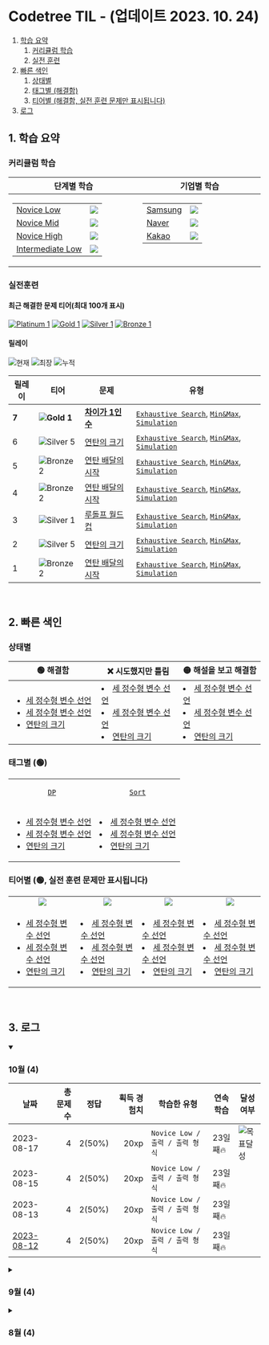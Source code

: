 # Codetree TIL - (업데이트 2023. 10. 24)

1. [학습 요약](#1-학습-요약)
   1. [커리큘럼 학습](#커리큘럼-학습)
   2. [실전 훈련](#실전-훈련)
2. [빠른 색인](#2-빠른-색인)
   1. [상태별](#상태별)
   2. [태그별 (해결함)](#태그별-(해결함))
   3. [티어별 (해결함, 실전 훈련 문제만 표시됩니다)](#티어별-(해결함,-실전-훈련-문제만-표시됩니다))
3. [로그](#3-로그)

## 1. 학습 요약

### 커리큘럼 학습

<table>
  <thead>
    <tr>
      <th width="450px">단계별 학습</th>
      <th width="450px">기업별 학습</th>
    </tr>
  </thead>
  <tbody>
    <tr>
      <td align="center" valign="top">
        <table>

  <tbody>
  <tr>
    <td><a href="https://www.codetree.ai/missions?missionId=4">Novice Low</a></th>
  <td align="center"><img src="https://progress-bar.dev/32/?scale=395&title=NL&width=150&color=dea61d&suffix=/395&"/></td>
</tr>
  <tr>
      <td><a href="https://www.codetree.ai/missions?missionId=5">Novice Mid</a></th>
  <td align="center"><img src="https://progress-bar.dev/6/?scale=241&title=NM&width=150&color=ae2b35&suffix=/241&"/></td>
  </tr>
  <tr>
      <td><a href="https://www.codetree.ai/missions?missionId=6">Novice High</a></th>
  <td align="center"><img src="https://progress-bar.dev/6/?scale=242&title=NH&width=150&color=763568&suffix=/242&"/></td>
  </tr>
  <tr>
      <td><a href="https://www.codetree.ai/missions?missionId=2">Intermediate Low</a></th>
    <td align="center"><img src="https://progress-bar.dev/5/?scale=138&title=IL&width=150&color=264348&suffix=/138&"/></td>
</tr>

  </tbody>
</table>
      </td>
      <td align="center" valign="top">
        <table>

  <tbody>
  <tr>
    <td><a href="https://www.codetree.ai/cote/home?missionId=13">Samsung</a></th>
  <td align="center"><img src="https://progress-bar.dev/32/?scale=395&title=Samsung&width=150&color=102E8E&suffix=/395&"/></td>
</tr>
  <tr>
      <td><a href="https://www.codetree.ai/cote/home?missionId=14">Naver</a></th>
  <td align="center"><img src="https://progress-bar.dev/6/?scale=241&title=Naver&width=150&color=07CF5D&suffix=/241&"/></td>
  </tr>
  <tr>
      <td><a href="https://www.codetree.ai/cote/home?missionId=16">Kakao</a></th>
  <td align="center"><img src="https://progress-bar.dev/6/?scale=242&title=Kakao&width=150&color=FFCD00&suffix=/242&"/></td>
  </tr>

  </tbody>
</table>
        
  </tbody>
</table>


### 실전훈련
#### 최근 해결한 문제 티어(최대 100개 표시)

[![Platinum 1][p1]](https://www.codetree.ai/problems/going-back-and-forth-quickly/description)
[![Gold 1][g1]](https://www.codetree.ai/problems/coordinate-selection-in-the-coordinate-plane/description)
[![Silver 1][s1]](https://www.codetree.ai/problems/comparative-selection/description)
[![Bronze 1][b1]](https://www.codetree.ai/problems/decimal-and-binary-number)


#### 릴레이 

![현재](https://img.shields.io/badge/현재_릴레이-7-%235cb85c.svg?for-the-badge)
![최장](https://img.shields.io/badge/최장_릴레이-10-%23E34F26.svg?for-the-badge)
![누적](https://img.shields.io/badge/누적_릴레이-16-%2300599C.svg?for-the-badge)

|릴레이|티어|문제|유형|
|---|---|---|---|
|**7**|**![Gold 1][g1]**|**[차이가 1인 수](https://www.codetree.ai/problems/number-with-difference-1/description)**|[`Exhaustive Search`](https://www.codetree.ai/training-field/search?page=1&pageSize=20&tags=Exhaustive+Search),  [`Min&Max`](https://www.codetree.ai/training-field/search?page=1&pageSize=20&tags=Min%26Max),  [`Simulation`](https://www.codetree.ai/training-field/search?page=1&pageSize=20&tags=Simulation)|
|6|![Silver 5][s5]|[연탄의 크기](https://www.codetree.ai/problems/size-of-briquette/description)|[`Exhaustive Search`](https://www.codetree.ai/training-field/search?page=1&pageSize=20&tags=Exhaustive+Search),  [`Min&Max`](https://www.codetree.ai/training-field/search?page=1&pageSize=20&tags=Min%26Max),  [`Simulation`](https://www.codetree.ai/training-field/search?page=1&pageSize=20&tags=Simulation)|
|5|![Bronze 2][b2]|[연탄 배달의 시작](https://www.codetree.ai/problems/size-of-briquette/description)|[`Exhaustive Search`](https://www.codetree.ai/training-field/search?page=1&pageSize=20&tags=Exhaustive+Search),  [`Min&Max`](https://www.codetree.ai/training-field/search?page=1&pageSize=20&tags=Min%26Max),  [`Simulation`](https://www.codetree.ai/training-field/search?page=1&pageSize=20&tags=Simulation)|
|4|![Bronze 2][b2]|[연탄 배달의 시작]((https://www.codetree.ai/problems/size-of-briquette/description))|[`Exhaustive Search`](https://www.codetree.ai/training-field/search?page=1&pageSize=20&tags=Exhaustive+Search),  [`Min&Max`](https://www.codetree.ai/training-field/search?page=1&pageSize=20&tags=Min%26Max),  [`Simulation`](https://www.codetree.ai/training-field/search?page=1&pageSize=20&tags=Simulation)|
|3|![Silver 1][s1]|[루돌프 월드컵](https://www.codetree.ai/problems/rudolph-worldcup/description)|[`Exhaustive Search`](https://www.codetree.ai/training-field/search?page=1&pageSize=20&tags=Exhaustive+Search),  [`Min&Max`](https://www.codetree.ai/training-field/search?page=1&pageSize=20&tags=Min%26Max),  [`Simulation`](https://www.codetree.ai/training-field/search?page=1&pageSize=20&tags=Simulation)|
|2|![Silver 5][s5]|[연탄의 크기](https://www.codetree.ai/problems/size-of-briquette/description)|[`Exhaustive Search`](https://www.codetree.ai/training-field/search?page=1&pageSize=20&tags=Exhaustive+Search),  [`Min&Max`](https://www.codetree.ai/training-field/search?page=1&pageSize=20&tags=Min%26Max),  [`Simulation`](https://www.codetree.ai/training-field/search?page=1&pageSize=20&tags=Simulation)|
|1|![Bronze 2][b2]|[연탄 배달의 시작](https://www.codetree.ai/problems/the-beginning-of-briquette-delivery/description)|[`Exhaustive Search`](https://www.codetree.ai/training-field/search?page=1&pageSize=20&tags=Exhaustive+Search),  [`Min&Max`](https://www.codetree.ai/training-field/search?page=1&pageSize=20&tags=Min%26Max),  [`Simulation`](https://www.codetree.ai/training-field/search?page=1&pageSize=20&tags=Simulation)|



&nbsp;&nbsp;&nbsp;&nbsp;&nbsp;

## 2. 빠른 색인

### 상태별
<table>
  <thead>
    <tr>
      <th width="500px">🟢 해결함</th>
      <th width="500px">❌ 시도했지만 틀림</th>
      <th width="500px">🟡 해설을 보고 해결함</th>
    </tr>
  </thead>
  <tbody>
    <tr>
      <td>

* [세 정수형 변수 선언](https://www.codetree.ai/missions/4/problems/declaration-of-three-natural-numbers/introduction)
* [세 정수형 변수 선언](https://www.codetree.ai/missions/4/problems/declaration-of-three-natural-numbers/introduction)
* [연탄의 크기](https://www.codetree.ai/problems/size-of-briquette/description)
      </td>
      <td>
* [세 정수형 변수 선언](https://www.codetree.ai/missions/4/problems/declaration-of-three-natural-numbers/introduction)
* [세 정수형 변수 선언](https://www.codetree.ai/missions/4/problems/declaration-of-three-natural-numbers/introduction)
* [연탄의 크기](https://www.codetree.ai/problems/size-of-briquette/description)
      </td>
      <td>
* [세 정수형 변수 선언](https://www.codetree.ai/missions/4/problems/declaration-of-three-natural-numbers/introduction)
* [세 정수형 변수 선언](https://www.codetree.ai/missions/4/problems/declaration-of-three-natural-numbers/introduction)
* [연탄의 크기](https://www.codetree.ai/problems/size-of-briquette/description)
      </td>
    </tr>
  </tbody>
</table>

### 태그별 (🟢)
<table>
  <tbody>
    <tr>
      <td align="center" valign="center">         

[`DP`](https://www.codetree.ai/training-field/search?page=1&pageSize=20&tags=DP)
      </td>
      <td align="center" valign="center">
[`Sort`](https://www.codetree.ai/training-field/search?page=1&pageSize=20&tags=Sort)
      </td>
    </tr>
    <tr>
      <td>

* [세 정수형 변수 선언](https://www.codetree.ai/missions/4/problems/declaration-of-three-natural-numbers/introduction)
* [세 정수형 변수 선언](https://www.codetree.ai/missions/4/problems/declaration-of-three-natural-numbers/introduction)
* [연탄의 크기](https://www.codetree.ai/problems/size-of-briquette/description)</td>
      <td>
* [세 정수형 변수 선언](https://www.codetree.ai/missions/4/problems/declaration-of-three-natural-numbers/introduction)
* [세 정수형 변수 선언](https://www.codetree.ai/missions/4/problems/declaration-of-three-natural-numbers/introduction)
* [연탄의 크기](https://www.codetree.ai/problems/size-of-briquette/description)</td>
    </tr>
  </tbody>
</table>

### 티어별 (🟢, 실전 훈련 문제만 표시됩니다)

<table>
  <tbody>
    <tr>
      <td width="300px" align="center">
        <a href="https://www.codetree.ai/training-field/search?page=1&pageSize=20&tier=1%2C5"><img src="https://img.shields.io/badge/Bronze-%235D3E31.svg"/></a>
      </td>
      <td width="300px" align="center">
      <a href="https://www.codetree.ai/training-field/search?page=1&pageSize=20&tier=6%2C10"><img src="https://img.shields.io/badge/Silver-%23394960.svg"/></a>
      </td>
      <td width="300px" align="center">
      <a href="https://www.codetree.ai/training-field/search?page=1&pageSize=20&tier=11%2C15"><img src="https://img.shields.io/badge/Gold-%23FFC433.svg"/></a>
      </td>
      <td width="300px" align="center">
      <a href="https://www.codetree.ai/training-field/search?page=1&pageSize=20&tier=16%2C20"><img src="https://img.shields.io/badge/Platinum-%2376DDD8.svg"/></a>
      </td>
    </tr>
    <tr>
      <td>

* [세 정수형 변수 선언](https://www.codetree.ai/missions/4/problems/declaration-of-three-natural-numbers/introduction)
* [세 정수형 변수 선언](https://www.codetree.ai/missions/4/problems/declaration-of-three-natural-numbers/introduction)
* [연탄의 크기](https://www.codetree.ai/problems/size-of-briquette/description)</td>
      <td>
* [세 정수형 변수 선언](https://www.codetree.ai/missions/4/problems/declaration-of-three-natural-numbers/introduction)
* [세 정수형 변수 선언](https://www.codetree.ai/missions/4/problems/declaration-of-three-natural-numbers/introduction)
* [연탄의 크기](https://www.codetree.ai/problems/size-of-briquette/description)</td>
      <td>
* [세 정수형 변수 선언](https://www.codetree.ai/missions/4/problems/declaration-of-three-natural-numbers/introduction)
* [세 정수형 변수 선언](https://www.codetree.ai/missions/4/problems/declaration-of-three-natural-numbers/introduction)
* [연탄의 크기](https://www.codetree.ai/problems/size-of-briquette/description)</td>
    <td>
* [세 정수형 변수 선언](https://www.codetree.ai/missions/4/problems/declaration-of-three-natural-numbers/introduction)
* [세 정수형 변수 선언](https://www.codetree.ai/missions/4/problems/declaration-of-three-natural-numbers/introduction)
* [연탄의 크기](https://www.codetree.ai/problems/size-of-briquette/description)</td>
    </tr>
  </tbody>
</table>


&nbsp;&nbsp;&nbsp;&nbsp;&nbsp;

## 3. 로그

<details open>
  <summary><h3>10월 (4)</h3></summary>
    
  |날짜|총 문제수|정답|획득 경험치|학습한 유형|연속 학습|달성여부|
  |---|---:|---|---:|---|---|---|
  |2023-08-17|4|2(50%)|20xp|`Novice Low / 출력 / 출력 형식`|23일째🔥|![목표달성][goal]|
  |2023-08-15|4|2(50%)|20xp|`Novice Low / 출력 / 출력 형식`|23일째🔥||
  |2023-08-13|4|2(50%)|20xp|`Novice Low / 출력 / 출력 형식`|23일째🔥||
  |[2023-08-12](https://github.com/chaht01/codetree-TILs/blob/main/231012/README.md)|4|2(50%)|20xp|`Novice Low / 출력 / 출력 형식`|23일째🔥||
</details>

<details>
  <summary><h3>9월 (4)</h3></summary>
    
  |날짜|총 문제수|정답|획득 경험치|학습한 유형|연속 학습|달성여부|
  |---|---:|---|---:|---|---|---|
  |2023-08-17|4|2(50%)|20xp|`Novice Low / 출력 / 출력 형식`|23일째🔥|![목표달성][goal]|
  |2023-08-15|4|2(50%)|20xp|`Novice Low / 출력 / 출력 형식`|23일째🔥||
  |2023-08-13|4|2(50%)|20xp|`Novice Low / 출력 / 출력 형식`|23일째🔥||
  |[2023-08-12](https://github.com/chaht01/codetree-TILs/blob/main/231012/README.md)|4|2(50%)|20xp|`Novice Low / 출력 / 출력 형식`|23일째🔥||
</details>

<details>
  <summary><h3>8월 (4)</h3></summary>
  
  |날짜|총 문제수|정답|획득 경험치|학습한 유형|연속 학습|달성여부|
  |---|---:|---|---:|---|---|---|
  |2023-08-17|4|2(50%)|20xp|`Novice Low / 출력 / 출력 형식`|23일째🔥|![목표달성][goal]|
  |2023-08-15|4|2(50%)|20xp|`Novice Low / 출력 / 출력 형식`|23일째🔥||
  |2023-08-13|4|2(50%)|20xp|`Novice Low / 출력 / 출력 형식`|23일째🔥||
  |[2023-08-12](https://github.com/chaht01/codetree-TILs/blob/main/231012/README.md)|4|2(50%)|20xp|`Novice Low / 출력 / 출력 형식`|23일째🔥||
</details>




[b5]: https://img.shields.io/badge/Bronze_5-%235D3E31.svg
[b4]: https://img.shields.io/badge/Bronze_4-%235D3E31.svg
[b3]: https://img.shields.io/badge/Bronze_3-%235D3E31.svg
[b2]: https://img.shields.io/badge/Bronze_2-%235D3E31.svg
[b1]: https://img.shields.io/badge/Bronze_1-%235D3E31.svg
[s5]: https://img.shields.io/badge/Silver_5-%23394960.svg
[s4]: https://img.shields.io/badge/Silver_4-%23394960.svg
[s3]: https://img.shields.io/badge/Silver_3-%23394960.svg
[s2]: https://img.shields.io/badge/Silver_2-%23394960.svg
[s1]: https://img.shields.io/badge/Silver_1-%23394960.svg
[g5]: https://img.shields.io/badge/Gold_5-%23FFC433.svg
[g4]: https://img.shields.io/badge/Gold_4-%23FFC433.svg
[g3]: https://img.shields.io/badge/Gold_3-%23FFC433.svg
[g2]: https://img.shields.io/badge/Gold_2-%23FFC433.svg
[g1]: https://img.shields.io/badge/Gold_1-%23FFC433.svg
[p5]: https://img.shields.io/badge/Platinum_5-%2376DDD8.svg
[p4]: https://img.shields.io/badge/Platinum_4-%2376DDD8.svg
[p3]: https://img.shields.io/badge/Platinum_3-%2376DDD8.svg
[p2]: https://img.shields.io/badge/Platinum_2-%2376DDD8.svg
[p1]: https://img.shields.io/badge/Platinum_1-%2376DDD8.svg
[passed]: https://img.shields.io/badge/Passed-%23009D27.svg
[failed]: https://img.shields.io/badge/Failed-%23D24D57.svg
[easy]: https://img.shields.io/badge/쉬움-%235cb85c.svg?for-the-badge
[medium]: https://img.shields.io/badge/보통-%23FFC433.svg?for-the-badge
[hard]: https://img.shields.io/badge/어려움-%23D24D57.svg?for-the-badge
[goal]: https://img.shields.io/badge/목표달성-8A2BE2
